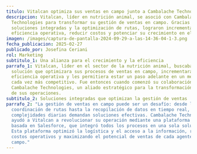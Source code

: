 ```yaml
---
titulo: Vitalcan optimiza sus ventas en campo junto a Cambalache Technologies
descripcion: Vitalcan, líder en nutrición animal, se asoció con Cambalache
  Technologies para transformar su gestión de ventas en campo. Gracias a
  soluciones integradas y la optimización de rutas, lograron incrementar la
  eficiencia operativa, reducir costos y potenciar su crecimiento en el mercado.
imagen: /images/captura-de-pantalla-2024-09-29-a-las-14-36-04-1-3.png
fecha_publicacion: 2025-02-27
publicado_por: Josefina Ceriani
rol: Marketing
subtitulo_1: Una alianza para el crecimiento y la eficiencia
parrafo_1: Vitalcan, líder en el sector de la nutrición animal, buscaba una
  solución que optimizara sus procesos de ventas en campo, incrementara la
  eficiencia operativa y les permitiera estar un paso adelante en un mercado
  cada vez más competitivo. Fue entonces cuando comenzó su colaboración con
  Cambalache Technologies, un aliado estratégico para la transformación digital
  de sus operaciones.
subtitulo_2: Soluciones integradas que optimizan la gestión de ventas
parrafo_2: "La gestión de ventas en campo puede ser un desafío: desde la
  coordinación de rutas hasta la recopilación de datos en tiempo real, las
  complejidades diarias demandan soluciones efectivas. Cambalache Technologies
  ayudó a Vitalcan a revolucionar su operación mediante una plataforma unificada
  basada en Salesforce, que integró todos los procesos en una sola solución.
  Esta plataforma optimizó la logística y el acceso a la información, reduciendo
  costos operativos y maximizando el potencial de ventas de cada agente en
  campo."
---
```

